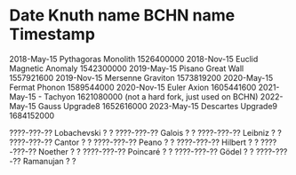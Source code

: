 Date            Knuth name          BCHN name            Timestamp
==================================================================
2018-May-15     Pythagoras          Monolith            1526400000
2018-Nov-15     Euclid              Magnetic Anomaly    1542300000
2019-May-15     Pisano              Great Wall          1557921600
2019-Nov-15     Mersenne            Graviton            1573819200
2020-May-15     Fermat              Phonon              1589544000
2020-Nov-15     Euler               Axion               1605441600
2021-May-15     -                   Tachyon             1621080000 (not a hard fork, just used on BCHN)
2022-May-15     Gauss               Upgrade8            1652616000
2023-May-15     Descartes           Upgrade9            1684152000

????-???-??     Lobachevski         ?                            ?
????-???-??     Galois              ?                            ?
????-???-??     Leibniz             ?                            ?
????-???-??     Cantor              ?                            ?
????-???-??     Peano               ?                            ?
????-???-??     Hilbert             ?                            ?
????-???-??     Noether             ?                            ?
????-???-??     Poincaré            ?                            ?
????-???-??     Gödel               ?                            ?
????-???-??     Ramanujan           ?                            ?
